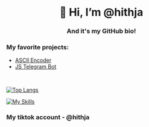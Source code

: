 <h1 align="center">👋 Hi, I’m @hithja</h1>
<h3 align="center">And it's my GitHub bio!</h3>

### My favorite projects:
* [ASCII Encoder](https://github.com/hithja/ASCII-encoder)
* [JS Telegram Bot](https://github.com/hithja/js-tg-bot)

<br>

[![Top Langs](https://github-readme-stats.vercel.app/api/top-langs/?username=hithja&layout=compact)](https://github.com/hithja/github-readme-stats)

[![My Skills](https://skillicons.dev/icons?i=js,godot,processing)](https://skillicons.dev)

### My tiktok account - @hithja
